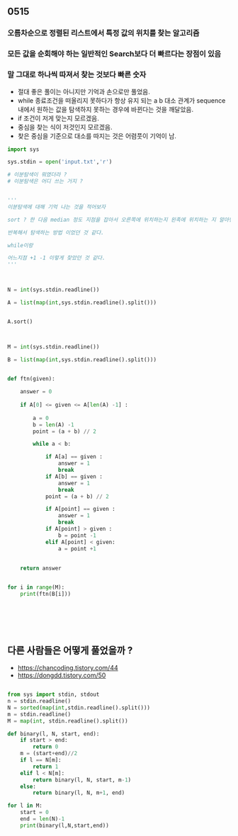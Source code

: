 ## 0515

### 오름차순으로 정렬된 리스트에서 특정 값의 위치를 찾는 알고리즘
### 모든 값을 순회해야 하는 일반적인 Search보다 더 빠르다는 장점이 있음
### 말 그대로 하나씩 따져서 찾는 것보다 빠른 숫자 

- 절대 좋은 풀이는 아니지만 기억과 손으로만 풀었음.
- while 종료조건을 떠올리지 못하다가 항상 유지 되는 a b 대소 관계가 sequence 내에서 원하는 값을 탐색하지 못하는 경우에 바뀐다는 것을 깨달았음.
- if 조건이 저게 맞는지 모르겠음.
- 중심을 찾는 식이 저것인지 모르겠음.
- 찾은 중심을 기준으로 대소를 따지는 것은 어렴풋이 기억이 남.

```python
import sys

sys.stdin = open('input.txt','r')

# 이분탐색이 뭐였더라 ?
# 이분탐색은 어디 쓰는 거지 ?


'''
이분탐색에 대해 기억 나는 것을 적어보자

sort ? 한 다음 median 정도 지점을 잡아서 오른쪽에 위치하는지 왼족에 위치하는 지 알아낸다음

반복해서 탐색하는 방법 이었던 것 같다.

while이랑

어느지점 +1 -1 이렇게 찾았던 것 같다.
'''



N = int(sys.stdin.readline())

A = list(map(int,sys.stdin.readline().split()))


A.sort()



M = int(sys.stdin.readline())

B = list(map(int,sys.stdin.readline().split()))

    
def ftn(given):

    answer = 0
    
    if A[0] <= given <= A[len(A) -1] :
        
        a = 0
        b = len(A) -1
        point = (a + b) // 2 

        while a < b:

            if A[a] == given :
                answer = 1
                break
            if A[b] == given :
                answer = 1
                break
            point = (a + b) // 2 

            if A[point] == given :
                answer = 1
                break
            if A[point] > given :
                b = point -1
            elif A[point] < given:
                a = point +1
            
    
    return answer


for i in range(M):
    print(ftn(B[i]))

        
        
        
    
```

## 다른 사람들은 어떻게 풀었을까 ?

- https://chancoding.tistory.com/44
- https://dongdd.tistory.com/50
```python

from sys import stdin, stdout
n = stdin.readline()
N = sorted(map(int,stdin.readline().split()))
m = stdin.readline()
M = map(int, stdin.readline().split())

def binary(l, N, start, end):
    if start > end:
        return 0
    m = (start+end)//2
    if l == N[m]:
        return 1
    elif l < N[m]:
        return binary(l, N, start, m-1)
    else:
        return binary(l, N, m+1, end)

for l in M:
    start = 0
    end = len(N)-1
    print(binary(l,N,start,end))
```
